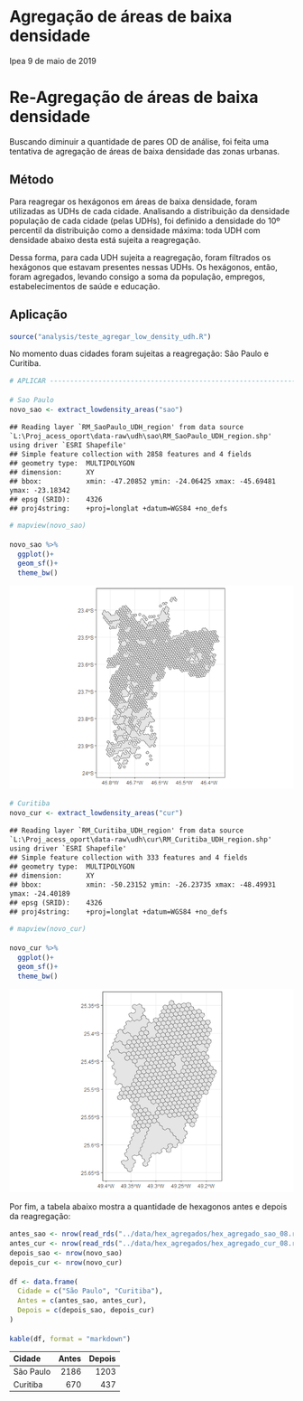 Agregação de áreas de baixa densidade
================
Ipea
9 de maio de 2019

Re-Agregação de áreas de baixa densidade
========================================

Buscando diminuir a quantidade de pares OD de análise, foi feita uma tentativa de agregação de áreas de baixa densidade das zonas urbanas.

Método
------

Para reagregar os hexágonos em áreas de baixa densidade, foram utilizadas as UDHs de cada cidade. Analisando a distribuição da densidade população de cada cidade (pelas UDHs), foi definido a densidade do 10º percentil da distribuição como a densidade máxima: toda UDH com densidade abaixo desta está sujeita a reagregação.

Dessa forma, para cada UDH sujeita a reagregação, foram filtrados os hexágonos que estavam presentes nessas UDHs. Os hexágonos, então, foram agregados, levando consigo a soma da população, empregos, estabelecimentos de saúde e educação.

Aplicação
---------

``` r
source("analysis/teste_agregar_low_density_udh.R")
```

No momento duas cidades foram sujeitas a reagregação: São Paulo e Curitiba.

``` r
# APLICAR -----------------------------------------------------------------

# Sao Paulo
novo_sao <- extract_lowdensity_areas("sao")
```

    ## Reading layer `RM_SaoPaulo_UDH_region' from data source `L:\Proj_acess_oport\data-raw\udh\sao\RM_SaoPaulo_UDH_region.shp' using driver `ESRI Shapefile'
    ## Simple feature collection with 2858 features and 4 fields
    ## geometry type:  MULTIPOLYGON
    ## dimension:      XY
    ## bbox:           xmin: -47.20852 ymin: -24.06425 xmax: -45.69481 ymax: -23.18342
    ## epsg (SRID):    4326
    ## proj4string:    +proj=longlat +datum=WGS84 +no_defs

``` r
# mapview(novo_sao)

novo_sao %>%
  ggplot()+
  geom_sf()+
  theme_bw()
```

![](agregacao_baixa_densidade_files/figure-markdown_github/aplicar_fun-1.png)

``` r
# Curitiba
novo_cur <- extract_lowdensity_areas("cur")
```

    ## Reading layer `RM_Curitiba_UDH_region' from data source `L:\Proj_acess_oport\data-raw\udh\cur\RM_Curitiba_UDH_region.shp' using driver `ESRI Shapefile'
    ## Simple feature collection with 333 features and 4 fields
    ## geometry type:  MULTIPOLYGON
    ## dimension:      XY
    ## bbox:           xmin: -50.23152 ymin: -26.23735 xmax: -48.49931 ymax: -24.40189
    ## epsg (SRID):    4326
    ## proj4string:    +proj=longlat +datum=WGS84 +no_defs

``` r
# mapview(novo_cur)

novo_cur %>%
  ggplot()+
  geom_sf()+
  theme_bw()
```

![](agregacao_baixa_densidade_files/figure-markdown_github/aplicar_fun-2.png)

Por fim, a tabela abaixo mostra a quantidade de hexagonos antes e depois da reagregação:

``` r
antes_sao <- nrow(read_rds("../data/hex_agregados/hex_agregado_sao_08.rds"))
antes_cur <- nrow(read_rds("../data/hex_agregados/hex_agregado_cur_08.rds"))
depois_sao <- nrow(novo_sao)
depois_cur <- nrow(novo_cur)

df <- data.frame(
  Cidade = c("São Paulo", "Curitiba"),
  Antes = c(antes_sao, antes_cur),
  Depois = c(depois_sao, depois_cur)
)

kable(df, format = "markdown")
```

| Cidade    |  Antes|  Depois|
|:----------|------:|-------:|
| São Paulo |   2186|    1203|
| Curitiba  |    670|     437|
